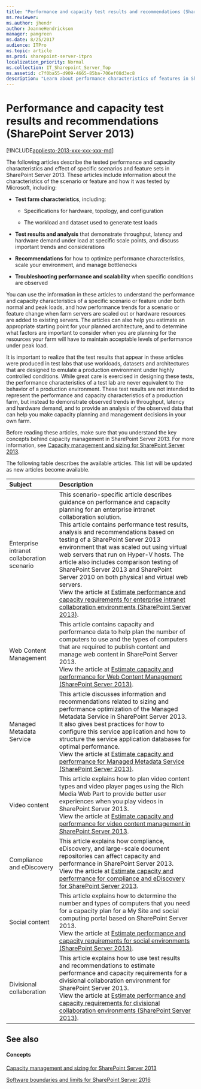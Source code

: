 ```yaml
---
title: "Performance and capacity test results and recommendations (SharePoint Server 2013)"
ms.reviewer: 
ms.author: jhendr
author: JoanneHendrickson
manager: pamgreen
ms.date: 8/25/2017
audience: ITPro
ms.topic: article
ms.prod: sharepoint-server-itpro
localization_priority: Normal
ms.collection: IT_Sharepoint_Server_Top
ms.assetid: c7f0ba55-d909-4665-85ba-706ef08d3ec8
description: "Learn about performance characteristics of features in SharePoint Server 2013."
---
```


# Performance and capacity test results and recommendations (SharePoint Server 2013)

[!INCLUDE[appliesto-2013-xxx-xxx-xxx-md](../includes/appliesto-2013-xxx-xxx-xxx-md.md)]
  
The following articles describe the tested performance and capacity characteristics and effect of specific scenarios and feature sets in SharePoint Server 2013. These articles include information about the characteristics of the scenario or feature and how it was tested by Microsoft, including:
  
- **Test farm characteristics**, including:
    
  - Specifications for hardware, topology, and configuration
    
  - The workload and dataset used to generate test loads
    
- **Test results and analysis** that demonstrate throughput, latency and hardware demand under load at specific scale points, and discuss important trends and considerations 
    
- **Recommendations** for how to optimize performance characteristics, scale your environment, and manage bottlenecks 
    
- **Troubleshooting performance and scalability** when specific conditions are observed 
    
You can use the information in these articles to understand the performance and capacity characteristics of a specific scenario or feature under both normal and peak loads, and how performance trends for a scenario or feature change when farm servers are scaled out or hardware resources are added to existing servers. The articles can also help you estimate an appropriate starting point for your planned architecture, and to determine what factors are important to consider when you are planning for the resources your farm will have to maintain acceptable levels of performance under peak load.
  
It is important to realize that the test results that appear in these articles were produced in test labs that use workloads, datasets and architectures that are designed to emulate a production environment under highly controlled conditions. While great care is exercised in designing these tests, the performance characteristics of a test lab are never equivalent to the behavior of a production environment. These test results are not intended to represent the performance and capacity characteristics of a production farm, but instead to demonstrate observed trends in throughput, latency and hardware demand, and to provide an analysis of the observed data that can help you make capacity planning and management decisions in your own farm.
  
Before reading these articles, make sure that you understand the key concepts behind capacity management in SharePoint Server 2013. For more information, see [Capacity management and sizing for SharePoint Server 2013](capacity-management-and-sizing-for-sharepoint-server-2013.md).
  
The following table describes the available articles. This list will be updated as new articles become available.
  
|**Subject**|**Description**|
|:-----|:-----|
|Enterprise intranet collaboration scenario  <br/> |This scenario-specific article describes guidance on performance and capacity planning for an enterprise intranet collaboration solution.  <br/> This article contains performance test results, analysis and recommendations based on testing of a SharePoint Server 2013 environment that was scaled out using virtual web servers that run on Hyper-V hosts. The article also includes comparison testing of SharePoint Server 2013 and SharePoint Server 2010 on both physical and virtual web servers.  <br/> View the article at [Estimate performance and capacity requirements for enterprise intranet collaboration environments (SharePoint Server 2013)](enterprise-intranet-collaboration-performance-and-capacity.md).  <br/> |
|Web Content Management  <br/> |This article contains capacity and performance data to help plan the number of computers to use and the types of computers that are required to publish content and manage web content in SharePoint Server 2013.  <br/> View the article at [Estimate capacity and performance for Web Content Management (SharePoint Server 2013)](web-content-management-capacity-and-performance.md).  <br/> |
|Managed Metadata Service  <br/> |This article discusses information and recommendations related to sizing and performance optimization of the Managed Metadata Service in SharePoint Server 2013. It also gives best practices for how to configure this service application and how to structure the service application databases for optimal performance.  <br/> View the article at [Estimate capacity and performance for Managed Metadata Service (SharePoint Server 2013)](managed-metadata-service-capacity-and-performance.md).  <br/> |
|Video content  <br/> |This article explains how to plan video content types and video player pages using the Rich Media Web Part to provide better user experiences when you play videos in SharePoint Server 2013.  <br/> View the article at [Estimate capacity and performance for video content management in SharePoint Server 2013](video-content-management-capacity-and-performance.md).  <br/> |
|Compliance and eDiscovery  <br/> |This article explains how compliance, eDiscovery, and large-scale document repositories can affect capacity and performance in SharePoint Server 2013.  <br/> View the article at [Estimate capacity and performance for compliance and eDiscovery for SharePoint Server 2013](compliance-and-ediscovery-capacity-and-performance.md).  <br/> |
|Social content  <br/> |This article explains how to determine the number and types of computers that you need for a capacity plan for a My Site and social computing portal based on SharePoint Server 2013.  <br/> View the article at [Estimate performance and capacity requirements for social environments (SharePoint Server 2013)](social-performance-and-capacity.md).  <br/> |
|Divisional collaboration  <br/> |This article explains how to use test results and recommendations to estimate performance and capacity requirements for a divisional collaboration environment for SharePoint Server 2013.  <br/> View the article at [Estimate performance and capacity requirements for divisional collaboration environments (SharePoint Server 2013)](divisional-collaboration-performance-and-capacity.md).  <br/> |
   
## See also

#### Concepts

[Capacity management and sizing for SharePoint Server 2013](capacity-management-and-sizing-for-sharepoint-server-2013.md)
  
[Software boundaries and limits for SharePoint Server 2016](../install/software-boundaries-and-limits-0.md)

